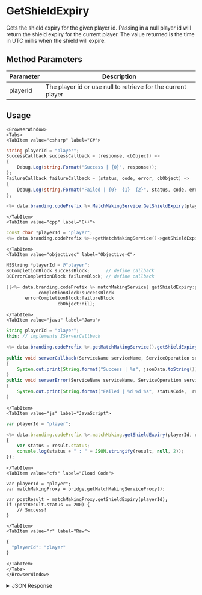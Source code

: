 # GetShieldExpiry

Gets the shield expiry for the given player id. Passing in a null player id will return the shield expiry for the current player. The value returned is the time in UTC millis when the shield will expire.

<PartialServop service_name="matchMaking" operation_name="GET_SHIELD_EXPIRY" />

## Method Parameters
Parameter | Description
--------- | -----------
playerId | The player id or use null to retrieve for the current player

## Usage

```mdx-code-block
<BrowserWindow>
<Tabs>
<TabItem value="csharp" label="C#">
```

```csharp
string playerId = "player";
SuccessCallback successCallback = (response, cbObject) =>
{
    Debug.Log(string.Format("Success | {0}", response));
};
FailureCallback failureCallback = (status, code, error, cbObject) =>
{
    Debug.Log(string.Format("Failed | {0}  {1}  {2}", status, code, error));
};

<%= data.branding.codePrefix %>.MatchMakingService.GetShieldExpiry(playerId, successCallback, failureCallback);
```

```mdx-code-block
</TabItem>
<TabItem value="cpp" label="C++">
```

```cpp
const char *playerId = "player";
<%= data.branding.codePrefix %>->getMatchMakingService()->getShieldExpiry(playerId, this);
```

```mdx-code-block
</TabItem>
<TabItem value="objectivec" label="Objective-C">
```

```objectivec
NSString *playerId = @"player";
BCCompletionBlock successBlock;      // define callback
BCErrorCompletionBlock failureBlock; // define callback

[[<%= data.branding.codePrefix %> matchMakingService] getShieldExpiry:playerId
            completionBlock:successBlock
       errorCompletionBlock:failureBlock
                   cbObject:nil];
```

```mdx-code-block
</TabItem>
<TabItem value="java" label="Java">
```

```java
String playerId = "player";
this; // implements IServerCallback

<%= data.branding.codePrefix %>.getMatchMakingService().getShieldExpiry(playerId, this);

public void serverCallback(ServiceName serviceName, ServiceOperation serviceOperation, JSONObject jsonData)
{
    System.out.print(String.format("Success | %s", jsonData.toString()));
}
public void serverError(ServiceName serviceName, ServiceOperation serviceOperation, int statusCode, int reasonCode, String jsonError)
{
    System.out.print(String.format("Failed | %d %d %s", statusCode,  reasonCode, jsonError.toString()));
}
```

```mdx-code-block
</TabItem>
<TabItem value="js" label="JavaScript">
```

```javascript
var playerId = "player";

<%= data.branding.codePrefix %>.matchMaking.getShieldExpiry(playerId, result =>
{
	var status = result.status;
	console.log(status + " : " + JSON.stringify(result, null, 2));
});
```

```mdx-code-block
</TabItem>
<TabItem value="cfs" label="Cloud Code">
```

```cfscript
var playerId = "player";
var matchMakingProxy = bridge.getMatchMakingServiceProxy();

var postResult = matchMakingProxy.getShieldExpiry(playerId);
if (postResult.status == 200) {
    // Success!
}
```

```mdx-code-block
</TabItem>
<TabItem value="r" label="Raw">
```

```r
{
  "playerId": "player"
}
```

```mdx-code-block
</TabItem>
</Tabs>
</BrowserWindow>
```

<details>
<summary>JSON Response</summary>

```json
{
    "status": 200,
    "data": {
        "shieldExpiry": 1433259734956
    }
}
```
</details>

